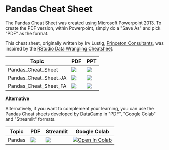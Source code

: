 # Pandas Cheat Sheet

The Pandas Cheat Sheet was created using Microsoft Powerpoint 2013.
To create the PDF version, within Powerpoint, simply do a "Save As"
and pick "PDF" as the format.

This cheat sheet, originally written by Irv Lustig, [Princeton Consultants](https://www.princetonoptimization.com/), was inspired by the [RStudio Data Wrangling Cheatsheet](https://www.rstudio.com/wp-content/uploads/2015/02/data-wrangling-cheatsheet.pdf).

| Topic                  | PDF                                                                                                                                                                                                                                     | PPT                                                                                                                                                                                                                                               |
|------------------------|-----------------------------------------------------------------------------------------------------------------------------------------------------------------------------------------------------------------------------------------|---------------------------------------------------------------------------------------------------------------------------------------------------------------------------------------------------------------------------------------------------|
| Pandas_Cheat_Sheet     | <a href="https://github.com/pandas-dev/pandas/blob/main/doc/cheatsheet/Pandas_Cheat_Sheet.pdf" target="_parent"><img src="https://img.shields.io/badge/Open in PDF-%23FF0000.svg?style=flat-square&logo=adobe&logoColor=white"/></a>    | <a href="https://github.com/pandas-dev/pandas/blob/main/doc/cheatsheet/Pandas_Cheat_Sheet.pptx" target="_parent"><img src="https://img.shields.io/badge/Open in PPT-B7472A?style=flat-square&logo=microsoft-powerpoint&logoColor=white"/></a>     |
| Pandas_Cheat_Sheet_JA  | <a href="https://github.com/pandas-dev/pandas/blob/main/doc/cheatsheet/Pandas_Cheat_Sheet_JA.pdf" target="_parent"><img src="https://img.shields.io/badge/Open in PDF-%23FF0000.svg?style=flat-square&logo=adobe&logoColor=white"/></a> | <a href="https://github.com/pandas-dev/pandas/blob/main/doc/cheatsheet/Pandas_Cheat_Sheet_JA.pptx" target="_parent"><img  src="https://img.shields.io/badge/Open in PPT-B7472A?style=flat-square&logo=microsoft-powerpoint&logoColor=white"/></a> |
| Pandas_Cheat_Sheet_FA  | <a href="https://github.com/pandas-dev/pandas/blob/main/doc/cheatsheet/Pandas_Cheat_Sheet_FA.pdf" target="_parent"><img src="https://img.shields.io/badge/Open in PDF-%23FF0000.svg?style=flat-square&logo=adobe&logoColor=white"/></a> | <a href="https://github.com/pandas-dev/pandas/blob/main/doc/cheatsheet/Pandas_Cheat_Sheet_FA.pptx" target="_parent"><img  src="https://img.shields.io/badge/Open in PPT-B7472A?style=flat-square&logo=microsoft-powerpoint&logoColor=white"/></a> |


**Alternative**

Alternatively, if you want to complement your learning, you can use the Pandas Cheat sheets
developed by [DataCamp](https://www.datacamp.com/) in "PDF", "Google Colab" and "Streamlit" formats.

| Topic       | PDF                                                                                                                                                                                                                                  | Streamlit                                                                                                                                                        | Google Colab                                                                                                                                                                                                                                   |
|-------------|--------------------------------------------------------------------------------------------------------------------------------------------------------------------------------------------------------------------------------------|------------------------------------------------------------------------------------------------------------------------------------------------------------------|------------------------------------------------------------------------------------------------------------------------------------------------------------------------------------------------------------------------------------------------|
| Pandas      | <a href="https://github.com/fralfaro/DS-Cheat-Sheets/blob/main/docs/files/pandas_cs.pdf" target="_parent"><img src="https://img.shields.io/badge/Open in PDF-%23FF0000.svg?style=flat-square&logo=adobe&logoColor=white"/></a>       | <a href="https://ds-cheat-sheets-pandas.streamlit.app/" target="_parent"><img src="https://static.streamlit.io/badges/streamlit_badge_black_white.svg"/></a>     | <a href="https://colab.research.google.com/github/fralfaro/DS-Cheat-Sheets/blob/main/docs/examples/pandas/pandas.ipynb" target="_parent"><img src="https://colab.research.google.com/assets/colab-badge.svg" alt="Open In Colab"/></a>         |
